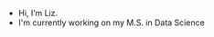 -  Hi, I’m Liz.
-  I'm currently working on my M.S. in Data Science


<!---
lizfly256/lizfly256 is a ✨ special ✨ repository because its `README.md` (this file) appears on your GitHub profile.
You can click the Preview link to take a look at your changes.
--->
